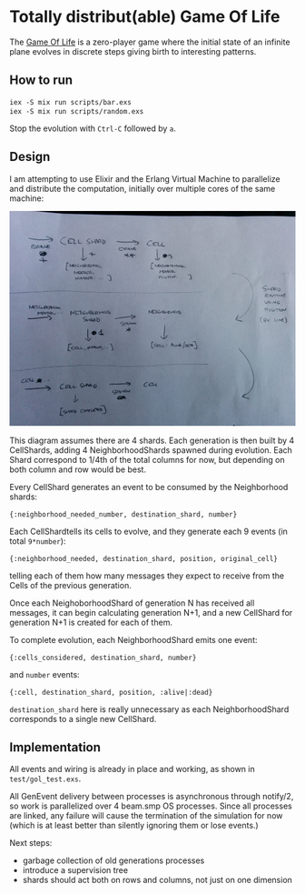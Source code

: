 Totally distribut(able) Game Of Life
===

The [Game Of Life](http://en.wikipedia.org/wiki/Conway%27s_Game_of_Life) is a zero-player game where the initial state of an infinite plane evolves in discrete steps giving birth to interesting patterns.

## How to run

    iex -S mix run scripts/bar.exs
    iex -S mix run scripts/random.exs

Stop the evolution with `Ctrl-C` followed by `a`.

## Design

I am attempting to use Elixir and the Erlang Virtual Machine to parallelize and distribute the computation, initially over multiple cores of the same machine:

![Diagram of shards](https://raw.githubusercontent.com/giorgiosironi/totally-distributed-game-of-life/master/diagram.jpg)

This diagram assumes there are 4 shards. Each generation is then built by 4 CellShards, adding 4 NeighborhoodShards spawned during evolution. Each Shard correspond to 1/4th of the total columns for now, but depending on both column and row would be best.

Every CellShard generates an event to be consumed by the Neighborhood shards:

    {:neighborhood_needed_number, destination_shard, number}
    
Each CellShardtells its cells to evolve, and they generate each 9 events (in total `9*number`):

    {:neighborhood_needed, destination_shard, position, original_cell}

telling each of them how many messages they expect to receive from the Cells of the previous generation.

Once each NeighoborhoodShard of generation N has received all messages, it can begin calculating generation N+1, and a new CellShard for generation N+1 is created for each of them.

To complete evolution, each NeighborhoodShard emits one event:

    {:cells_considered, destination_shard, number}
    
and `number` events:

    {:cell, destination_shard, position, :alive|:dead}

`destination_shard` here is really unnecessary as each NeighborhoodShard corresponds to a single new CellShard.

## Implementation

All events and wiring is already in place and working, as shown in `test/gol_test.exs`.

All GenEvent delivery between processes is asynchronous through notify/2, so work is parallelized over 4 beam.smp OS processes. Since all processes are linked, any failure will cause the termination of the simulation for now (which is at least better than silently ignoring them or lose events.)

Next steps:
* garbage collection of old generations processes
* introduce a supervision tree
* shards should act both on rows and columns, not just on one dimension



